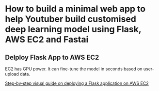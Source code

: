 # How to build a minimal web app to help Youtuber build customised deep learning model using Flask, AWS EC2 and Fastai

## Delploy Flask App to AWS EC2

EC2 has GPU power. It can fine-tune the model in seconds based on user-upload data.

[Step-by-step visual guide on deploying a Flask application on AWS EC2](https://medium.com/techfront/step-by-step-visual-guide-on-deploying-a-flask-application-on-aws-ec2-8e3e8b82c4f7)
